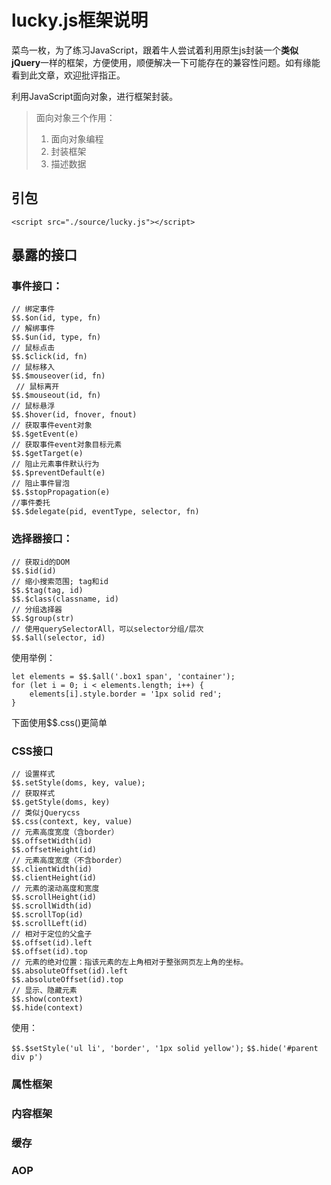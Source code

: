 # lucky.js框架说明

菜鸟一枚，为了练习JavaScript，跟着牛人尝试着利用原生js封装一个**类似jQuery**一样的框架，方便使用，顺便解决一下可能存在的兼容性问题。如有缘能看到此文章，欢迎批评指正。

利用JavaScript面向对象，进行框架封装。

> 面向对象三个作用：
> 1. 面向对象编程
> 2. 封装框架
> 3. 描述数据

## 引包

```
<script src="./source/lucky.js"></script>
```

## 暴露的接口

### 事件接口：

```
// 绑定事件
$$.$on(id, type, fn)
// 解绑事件
$$.$un(id, type, fn)
// 鼠标点击
$$.$click(id, fn)
// 鼠标移入
$$.$mouseover(id, fn)
 // 鼠标离开
$$.$mouseout(id, fn)
// 鼠标悬浮
$$.$hover(id, fnover, fnout)
// 获取事件event对象
$$.$getEvent(e)
// 获取事件event对象目标元素
$$.$getTarget(e)
// 阻止元素事件默认行为
$$.$preventDefault(e)
// 阻止事件冒泡
$$.$stopPropagation(e)
//事件委托 
$$.$delegate(pid, eventType, selector, fn)
```

### 选择器接口：

```
// 获取id的DOM
$$.$id(id)
// 缩小搜索范围; tag和id
$$.$tag(tag, id)
$$.$class(classname, id)
// 分组选择器
$$.$group(str) 
// 使用querySelectorAll，可以selector分组/层次
$$.$all(selector, id)
```

使用举例：

```
let elements = $$.$all('.box1 span', 'container');
for (let i = 0; i < elements.length; i++) {
    elements[i].style.border = '1px solid red';
}
```

下面使用$$.css()更简单

### CSS接口

```
// 设置样式
$$.setStyle(doms, key, value);
// 获取样式
$$.getStyle(doms, key)
// 类似jQuerycss
$$.css(context, key, value)
// 元素高度宽度（含border）
$$.offsetWidth(id)
$$.offsetHeight(id)
// 元素高度宽度（不含border）
$$.clientWidth(id)
$$.clientHeight(id)
// 元素的滚动高度和宽度
$$.scrollHeight(id)
$$.scrollWidth(id)
$$.scrollTop(id)
$$.scrollLeft(id)
// 相对于定位的父盒子
$$.offset(id).left
$$.offset(id).top
// 元素的绝对位置：指该元素的左上角相对于整张网页左上角的坐标。
$$.absoluteOffset(id).left
$$.absoluteOffset(id).top
// 显示、隐藏元素
$$.show(context)
$$.hide(context)
```

使用： 

`$$.$setStyle('ul li', 'border', '1px solid yellow');`
`$$.hide('#parent div p')`


### 属性框架

### 内容框架

### 缓存

### AOP